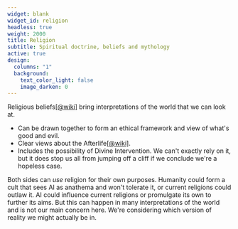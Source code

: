 ```yaml
---
widget: blank
widget_id: religion
headless: true
weight: 2000
title: Religion
subtitle: Spiritual doctrine, beliefs and mythology
active: true
design:
  columns: "1"
  background:
    text_color_light: false
    image_darken: 0
---
```


Religious beliefs[\[@wiki\]](https://en.wikipedia.org/wiki/Belief#Religion) bring interpretations of the world that we can look at.

 - Can be drawn together to form an ethical framework and view of what's good and evil.
 - Clear views about the Afterlife[\[@wiki\]](https://en.wikipedia.org/wiki/Afterlife).
 - Includes the possibility of Divine Intervention.  We can't exactly rely on it, but it does stop us all from jumping off a cliff if we conclude we're a hopeless case.

Both sides can *use* religion for their own purposes.  Humanity could form a cult that sees AI as anathema and won't tolerate it, or current religions could outlaw it.  AI could influence current religions or promulgate its own to further its aims.  But this can happen in many interpretations of the world and is not our main concern here. We're considering which version of reality we might actually be in.